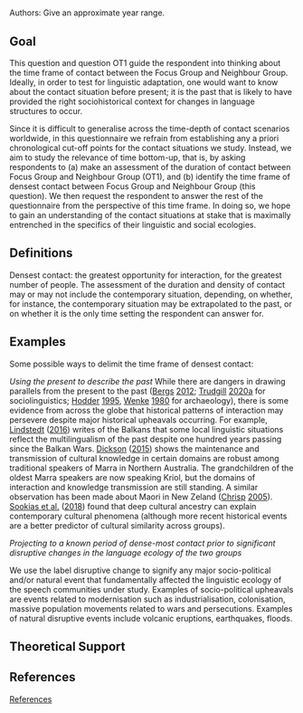 # [](ContributionTable?__template__=property.md&property=name#cldf:OT2)

Authors: [](ContributionTable?__template__=property.md&property=contributor#cldf:OT2)
Give an approximate year range.
## Goal

This question and question OT1 guide the respondent into thinking about the time frame of contact between the Focus Group and Neighbour Group. Ideally, in order to test for linguistic adaptation, one would want to know about the contact situation before present; it is the past that is likely to have provided the right sociohistorical context for changes in language structures to occur.

Since it is difficult to generalise across the time-depth of contact scenarios worldwide, in this questionnaire we refrain from establishing any a priori chronological cut-off points for the contact situations we study. Instead, we aim to study the relevance of time bottom-up, that is, by asking respondents to (a) make an assessment of the duration of contact between Focus Group and Neighbour Group (OT1), and (b) identify the time frame of densest contact between Focus Group and Neighbour Group (this question). We then request the respondent to answer the rest of the questionnaire from the perspective of this time frame. In doing so, we hope to gain an understanding of the contact situations at stake that is maximally entrenched in the specifics of their linguistic and social ecologies.
## Definitions

Densest contact: the greatest opportunity for interaction, for the greatest number of people.
The assessment of the duration and density of contact may or may not include the contemporary situation, depending, on whether, for instance, the contemporary situation may be extrapolated to the past, or on whether it is the only time setting the respondent can answer for.
## Examples

Some possible ways to delimit the time frame of densest contact:

_Using the present to describe the past_
While there are dangers in drawing parallels from the present to the past ([Bergs](sources.bib?ref&with_internal_ref_link&keep_label#cldf:Bergs2012) [2012](sources.bib?ref&with_internal_ref_link&keep_label#cldf:Bergs2012); [Trudgill](sources.bib?ref&with_internal_ref_link&keep_label#cldf:Trudgill2020) [2020a](sources.bib?ref&with_internal_ref_link&keep_label#cldf:Trudgill2020) for sociolinguistics; [Hodder](sources.bib?ref&with_internal_ref_link&keep_label#cldf:Hodder1995) [1995](sources.bib?ref&with_internal_ref_link&keep_label#cldf:Hodder1995), [Wenke](sources.bib?ref&with_internal_ref_link&keep_label#cldf:Wenke1980) [1980](sources.bib?ref&with_internal_ref_link&keep_label#cldf:Wenke1980) for archaeology), there is some evidence from across the globe that historical patterns of interaction may persevere despite major historical upheavals occurring. For example, [Lindstedt](sources.bib?ref&with_internal_ref_link&keep_label#cldf:Lindstedt2016) ([2016](sources.bib?ref&with_internal_ref_link&keep_label#cldf:Lindstedt2016)) writes of the Balkans that some local linguistic situations reflect the multilingualism of the past despite one hundred years passing since the Balkan Wars. [Dickson](sources.bib?ref&with_internal_ref_link&keep_label#cldf:Dickson2015) ([2015](sources.bib?ref&with_internal_ref_link&keep_label#cldf:Dickson2015)) shows the maintenance and transmission of cultural knowledge in certain domains are robust among traditional speakers of Marra in Northern Australia. The grandchildren of the oldest Marra speakers are now speaking Kriol, but the domains of interaction and knowledge transmission are still standing. A similar observation has been made about Maori in New Zeland ([Chrisp](sources.bib?ref&with_internal_ref_link&keep_label#cldf:Chrisp2005) [2005](sources.bib?ref&with_internal_ref_link&keep_label#cldf:Chrisp2005)). [Sookias et al.](sources.bib?ref&with_internal_ref_link&keep_label#cldf:SookiasEtAl2018) ([2018](sources.bib?ref&with_internal_ref_link&keep_label#cldf:SookiasEtAl2018)) found that deep cultural ancestry can explain contemporary cultural phenomena (although more recent historical events are a better predictor of cultural similarity across groups).

_Projecting to a known period of dense-most contact prior to significant disruptive changes in the language ecology of the two groups_

We use the label disruptive change to signify any major socio-political and/or natural event that fundamentally affected the linguistic ecology of the speech communities under study. Examples of socio-political upheavals are events related to modernisation such as industrialisation, colonisation, massive population movements related to wars and persecutions. Examples of natural disruptive events include volcanic eruptions, earthquakes, floods.
## Theoretical Support

## References

[References](Source?cited_only&with_link#cldf:__all__)